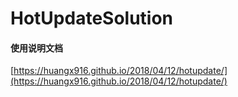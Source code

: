 # HotUpdateSolution  

#### 使用说明文档
[https://huangx916.github.io/2018/04/12/hotupdate/](https://huangx916.github.io/2018/04/12/hotupdate/)  
